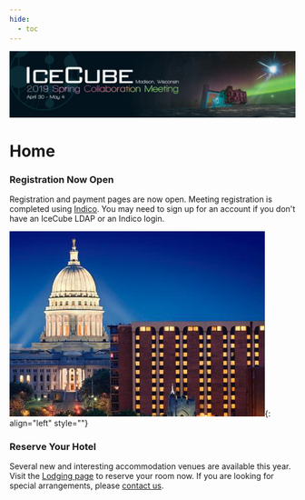 ```yaml
---
hide:
  - toc
---
```


![2019 Spring Collaboration Meeting](CollabSpring2019_banner1.jpg)

# Home


### Registration Now Open

Registration and payment pages are now open. Meeting registration is completed using [Indico](https://events.icecube.wisc.edu/conferenceDisplay.py?confId=106). You may need to sign up for an account if you don't have an IceCube LDAP or an Indico login.


![ ](collab2013-concourse.png){: align="left" style=""}

### Reserve Your Hotel

Several new and interesting accommodation venues are available this year. Visit the [Lodging page](lodging.md) to reserve your room now. If you are looking for special arrangements, please [contact us](contactus.md).
